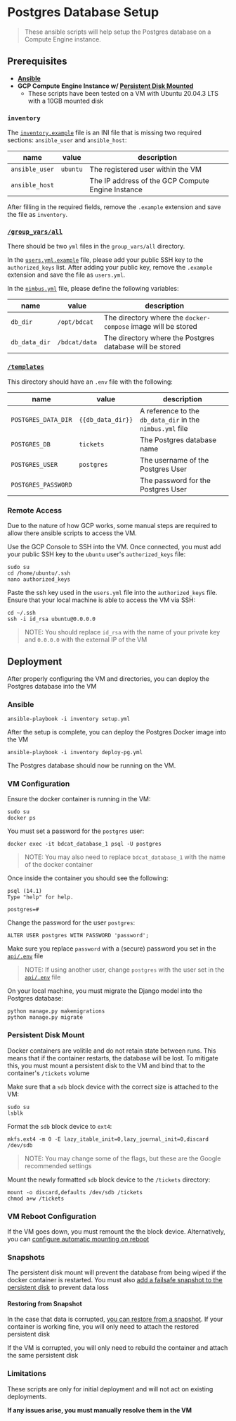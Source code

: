 # Postgres Database Setup

> These ansible scripts will help setup the Postgres database on a Compute Engine instance.

## Prerequisites

- **[Ansible](https://docs.ansible.com/ansible/latest/installation_guide/intro_installation.html)**
- **GCP Compute Engine Instance w/ [Persistent Disk Mounted](https://cloud.google.com/compute/docs/disks/add-persistent-disk#mounting)**
  - These scripts have been tested on a VM with Ubuntu 20.04.3 LTS with a 10GB mounted disk

### `inventory`

The [`inventory.example`](./inventory.example) file is an INI file that is missing two required sections: `ansible_user` and `ansible_host`:

| name           | value    | description                                       |
| -------------- | -------- | ------------------------------------------------- |
| `ansible_user` | `ubuntu` | The registered user within the VM                 |
| `ansible_host` |          | The IP address of the GCP Compute Engine Instance |

After filling in the required fields, remove the `.example` extension and save the file as `inventory`.

### [`/group_vars/all`](./group_vars/all)

There should be two `yml` files in the `group_vars/all` directory.

In the [`users.yml.example`](./group_vars/all/users.yml.example) file, please add your public SSH key to the `authorized_keys` list.
After adding your public key, remove the `.example` extension and save the file as `users.yml`.

In the [`nimbus.yml`](./group_vars/all/nimbus.yml) file, please define the following variables:

| name          | value         | description                                                   |
| ------------- | ------------- | ------------------------------------------------------------- |
| `db_dir`      | `/opt/bdcat`  | The directory where the `docker-compose` image will be stored |
| `db_data_dir` | `/bdcat/data` | The directory where the Postgres database will be stored      |

### [`/templates`](./templates)

This directory should have an `.env` file with the following:

| name                | value             | description                                               |
| ------------------- | ----------------- | --------------------------------------------------------- |
| `POSTGRES_DATA_DIR` | `{{db_data_dir}}` | A reference to the `db_data_dir` in the `nimbus.yml` file |
| `POSTGRES_DB`       | `tickets`         | The Postgres database name                                |
| `POSTGRES_USER`     | `postgres`        | The username of the Postgres User                         |
| `POSTGRES_PASSWORD` |                   | The password for the Postgres User                        |

### Remote Access

Due to the nature of how GCP works, some manual steps are required to allow there ansible scripts to access the VM.

Use the GCP Console to SSH into the VM. Once connected, you must add your public SSH key to the `ubuntu` user's `authorized_keys` file:

```
sudo su
cd /home/ubuntu/.ssh
nano authorized_keys
```

Paste the ssh key used in the `users.yml` file into the `authorized_keys` file.
Ensure that your local machine is able to access the VM via SSH:

```
cd ~/.ssh
ssh -i id_rsa ubuntu@0.0.0.0
```

> NOTE: You should replace `id_rsa` with the name of your private key and `0.0.0.0` with the external IP of the VM

## Deployment

After properly configuring the VM and directories, you can deploy the Postgres database into the VM

### Ansible

```
ansible-playbook -i inventory setup.yml
```

After the setup is complete, you can deploy the Postgres Docker image into the VM

```
ansible-playbook -i inventory deploy-pg.yml
```

The Postgres database should now be running on the VM.

### VM Configuration

Ensure the docker container is running in the VM:

```
sudo su
docker ps
```

You must set a password for the `postgres` user:

```
docker exec -it bdcat_database_1 psql -U postgres
```

> NOTE: You may also need to replace `bdcat_database_1` with the name of the docker container

Once inside the container you should see the following:

```
psql (14.1)
Type "help" for help.

postgres=#
```

Change the password for the user `postgres`:

```
ALTER USER postgres WITH PASSWORD 'password';
```

Make sure you replace `password` with a (secure) password you set in the [`api/.env`](/api/.env) file

> NOTE: If using another user, change `postgres` with the user set in the [`api/.env`](/api/.env) file

On your local machine, you must migrate the Django model into the Postgres database:

```
python manage.py makemigrations
python manage.py migrate
```

### Persistent Disk Mount

Docker containers are volitile and do not retain state between runs.
This means that if the container restarts, the database will be lost.
To mitigate this, you must mount a persistent disk to the VM and bind that to the container's `/tickets` volume

Make sure that a `sdb` block device with the correct size is attached to the VM:

```
sudo su
lsblk
```

Format the `sdb` block device to `ext4`:

```
mkfs.ext4 -m 0 -E lazy_itable_init=0,lazy_journal_init=0,discard /dev/sdb
```

> NOTE: You may change some of the flags, but these are the Google recommended settings

Mount the newly formatted `sdb` block device to the `/tickets` directory:

```
mount -o discard,defaults /dev/sdb /tickets
chmod a+w /tickets
```

### VM Reboot Configuration

If the VM goes down, you must remount the the block device.
Alternatively, you can [configure automatic mounting on reboot](https://cloud.google.com/compute/docs/disks/add-persistent-disk#configuring_automatic_mounting_on_vm_restart)

### Snapshots

The persistent disk mount will prevent the database from being wiped if the docker container is restarted.
You must also [add a failsafe snapshot to the persistent disk](https://cloud.google.com/compute/docs/disks/scheduled-snapshots) to prevent data loss

#### Restoring from Snapshot

In the case that data is corrupted, [you can restore from a snapshot](https://cloud.google.com/compute/docs/disks/create-snapshots#restore-snapshots).
If your container is working fine, you will only need to attach the restored persistent disk

If the VM is corrupted, you will only need to rebuild the container and attach the same persistent disk

### Limitations

These scripts are only for initial deployment and will not act on existing deployments.

**If any issues arise, you must manually resolve them in the VM**
